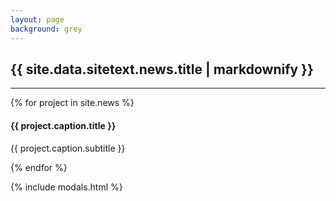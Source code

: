 ```yaml
---
layout: page
background: grey
---
```


<!-- Portfolio Grid -->
<section class="page-section bg-light" id="portfolio">
  <div class="container">
    <div class="row">
      <div class="col-lg-12 text-center">
        <h2 class="section-heading">{{ site.data.sitetext.news.title | markdownify }}</h2>
      </div>
    </div>
    <hr class="light pb-5">
    <div class="row">
      {% for project in site.news %}
      <div class="col-md-4 col-sm-6 portfolio-item">
        <a class="portfolio-link" data-toggle="modal" href="#p{{ forloop.index }}">
          <div class="portfolio-hover">
            <div class="portfolio-hover-content">
              <i class="{{ site.data.style.portfolio-icon | default: " fas fa-plus fa-3x" }}"></i>
            </div>
          </div>
          <img class="img-fluid" src="{{ project.caption.thumbnail }}" alt="">
        </a>
        <div class="portfolio-caption">
          <h4>{{ project.caption.title }}</h4>
          <p class="text-muted">{{ project.caption.subtitle }}</p>
        </div>
      </div>
      {% endfor %}
    </div>
  </div>
</section>

{% include modals.html %}